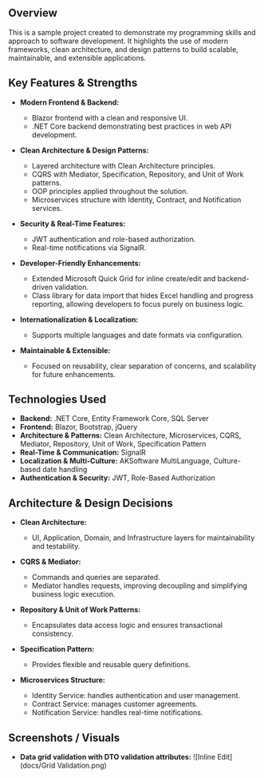 ## Overview

This is a sample project created to demonstrate my programming skills and approach to software development. It highlights the use of modern frameworks, clean architecture, and design patterns to build scalable, maintainable, and extensible applications.

## Key Features & Strengths

* **Modern Frontend & Backend:**

  * Blazor frontend with a clean and responsive UI.
  * .NET Core backend demonstrating best practices in web API development.

* **Clean Architecture & Design Patterns:**

  * Layered architecture with Clean Architecture principles.
  * CQRS with Mediator, Specification, Repository, and Unit of Work patterns.
  * OOP principles applied throughout the solution.
  * Microservices structure with Identity, Contract, and Notification services.

* **Security & Real-Time Features:**

  * JWT authentication and role-based authorization.
  * Real-time notifications via SignalR.

* **Developer-Friendly Enhancements:**

  * Extended Microsoft Quick Grid for inline create/edit and backend-driven validation.
  * Class library for data import that hides Excel handling and progress reporting, allowing developers to focus purely on business logic.

* **Internationalization & Localization:**

  * Supports multiple languages and date formats via configuration.

* **Maintainable & Extensible:**

  * Focused on reusability, clear separation of concerns, and scalability for future enhancements.

## Technologies Used

* **Backend:** .NET Core, Entity Framework Core, SQL Server
* **Frontend:** Blazor, Bootstrap, jQuery
* **Architecture & Patterns:** Clean Architecture, Microservices, CQRS, Mediator, Repository, Unit of Work, Specification Pattern
* **Real-Time & Communication:** SignalR
* **Localization & Multi-Culture:** AKSoftware MultiLanguage, Culture-based date handling
* **Authentication & Security:** JWT, Role-Based Authorization

## Architecture & Design Decisions

* **Clean Architecture:**

  * UI, Application, Domain, and Infrastructure layers for maintainability and testability.

* **CQRS & Mediator:**

  * Commands and queries are separated.
  * Mediator handles requests, improving decoupling and simplifying business logic execution.

* **Repository & Unit of Work Patterns:**

  * Encapsulates data access logic and ensures transactional consistency.

* **Specification Pattern:**

  * Provides flexible and reusable query definitions.

* **Microservices Structure:**

  * Identity Service: handles authentication and user management.
  * Contract Service: manages customer agreements.
  * Notification Service: handles real-time notifications.

## Screenshots / Visuals

* **Data grid validation with DTO validation attributes:**
![Inline Edit](docs/Grid Validation.png)
